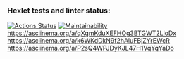 ### Hexlet tests and linter status:
[![Actions Status](https://github.com/ArtZhevn/frontend-project-44/workflows/hexlet-check/badge.svg)](https://github.com/ArtZhevn/frontend-project-44/actions)
[![Maintainability](https://api.codeclimate.com/v1/badges/3bcef7a2813daf9bbaee/maintainability)](https://codeclimate.com/github/ArtZhevn/frontend-project-44/maintainability)
https://asciinema.org/a/qXgmKduXEFHOg3BTGWT2LioDx
https://asciinema.org/a/k6WKdDkN9f2hAluFBjZYrEWcR
https://asciinema.org/a/P2sQ4WPJDyKJL47H1VqYqYaDo